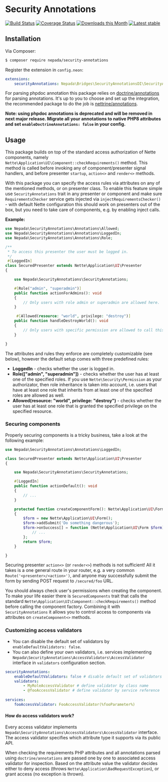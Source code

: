 Security Annotations
====================

[![Build Status](https://github.com/nepada/security-annotations/workflows/CI/badge.svg)](https://github.com/nepada/security-annotations/actions?query=workflow%3ACI+branch%3Amaster)
[![Coverage Status](https://coveralls.io/repos/github/nepada/security-annotations/badge.svg?branch=master)](https://coveralls.io/github/nepada/security-annotations?branch=master)
[![Downloads this Month](https://img.shields.io/packagist/dm/nepada/security-annotations.svg)](https://packagist.org/packages/nepada/security-annotations)
[![Latest stable](https://img.shields.io/packagist/v/nepada/security-annotations.svg)](https://packagist.org/packages/nepada/security-annotations)


Installation
------------

Via Composer:

```sh
$ composer require nepada/security-annotations
```

Register the extension in `config.neon`:

```yaml
extensions:
    securityAnnotations: Nepada\Bridges\SecurityAnnotationsDI\SecurityAnnotationsExtension
```

For parsing phpdoc annotation this package relies on [doctrine/annotations](https://packagist.org/packages/doctrine/annotations) for parsing annotations. It's up to you to choose and set up the integration, the recommended package to do the job is [nettrine/annotations](https://packagist.org/packages/nettrine/annotations).

**Note: using phpdoc annotations is deprecated and will be removed in next major release. Migrate all your annotations to native PHP8 attributes and set `enableDoctrineAnnotations: false` in your config.** 


Usage
-----

This package builds on top of the standard access authorization of Nette components, namely `Nette\Application\UI\Component::checkRequirements()` method.
This method is called before invoking any of component/presenter signal handlers, and before presenter `startup`, `action<>` and `render<>` methods.

With this package you can specify the access rules via attributes on any of the mentioned methods, or on presenter class.
To enable this feature simple use `SecurityAnnotations` trait in any presenter or component and make sure `RequirementsChecker` service gets injected via `injectRequirementsChecker()` - with default Nette configuration this should work on presenters out of the box, but you need to take care of components, e.g. by enabling inject calls.

**Example:**
```php
use Nepada\SecurityAnnotations\Annotations\Allowed;
use Nepada\SecurityAnnotations\Annotations\LoggedIn;
use Nepada\SecurityAnnotations\Annotations\Role;

/**
 * To access this presenter the user must be logged in.
 */
 #[LoggedIn]
class SecuredPresenter extends Nette\Application\UI\Presenter
{

    use Nepada\SecurityAnnotations\SecurityAnnotations;

    #[Role("admin", "superadmin")]
    public function actionForAdmins(): void
    {
        // Only users with role admin or superadmin are allowed here.
    }

     #[Allowed(resource: "world", privilege: "destroy")]
    public function handleDestroyWorld(): void
    {
        // Only users with specific permission are allowed to call this signal.
    }

}
```

The attributes and rules they enforce are completely customizable (see below), however the default setup comes with three predefined rules:

- **LoggedIn** - checks whether the user is logged in.
- **Role(["admin", "superadmin"])** - checks whether the user has at least one of the specified roles.
  If you use `Nette\Security\Permission` as your authorizator, then role inheritance is taken into account, i.e. users that have at least one role that inherits from at least one of the specified roles are allowed as well.
- **Allowed(resource: "world", privilege: "destroy")** - checks whether the user has at least one role that is granted the specified privilege on the specified resource.


### Securing components

Properly securing components is a tricky business, take a look at the following example:

```php
use Nepada\SecurityAnnotations\Annotations\LoggedIn;

class SecuredPresenter extends Nette\Application\UI\Presenter
{

    use Nepada\SecurityAnnotations\SecurityAnnotations;

    #[LoggedIn]
    public function actionDefault(): void
    {
        // ...
    }

    protected function createComponentForm(): Nette\Application\UI\Form
    {
        $form = new Nette\Application\UI\Form();
        $form->addSubmit('Do something dangerous');
        $form->onSuccess[] = function (Nette\Application\UI\Form $form): void {
            // ...
        };
        return $form;
    }

}
```

Securing presenter `action<>` (or `render<>`) methods is not sufficient! All it takes is a one general route in your router, e.g. a very common `Route('<presenter>/<action>')`, and anyone may successfully submit the form by sending POST request to `/secured/foo` URL.

You should always check user's permissions when creating the component. To make your life easier there is `SecuredComponents` trait that calls the standard `Nette\Application\UI\Component::checkRequirements()` method before calling the component factory. Combining it with `SecurityAnnotations` it allows you to control access to components via attributes on `createComponent<>` methods.


### Customizing access validators

- You can disable the default set of validators by `enableDefaultValidators: false`.
- You can also define your own validators, i.e. services implementing `Nepada\SecurityAnnotations\AccessValidators\AccessValidator` interface in `validators` configuration section.

```yaml
securityAnnotations:
    enableDefaultValidators: false # disable default set of validators
    validators:
        - MyRoleAccessValidator # define validator by class name
        - @fooAccessValidator # define validator by service reference
        
services:
    fooAccessValidator: FooAccessValidator(%fooParameter%)
```

#### How do access validators work?

Every access validator implements `Nepada\SecurityAnnotations\AccessValidators\AccessValidator` interface. The access validator specifies which attribute type it supports via its public API.

When checking the requirements PHP attributes and all annotations parsed using `doctrine/annotations` are passed one by one to associated access validator for inspection. Based on the attribute value the validator decides either to deny access (throws `Nette\Application\BadRequestException`), or grant access (no exception is thrown).
